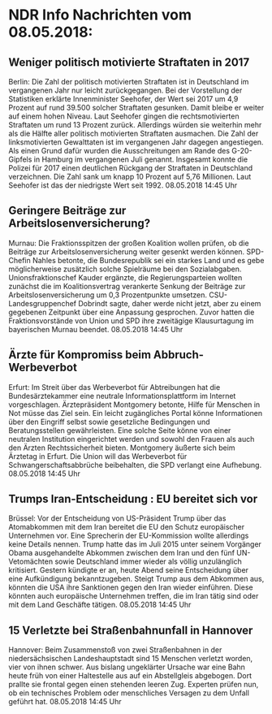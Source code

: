 # NDR Info Nachrichten vom 08.05.2018:


## Weniger politisch motivierte Straftaten in 2017
Berlin: Die Zahl der politisch motivierten Straftaten ist in Deutschland im vergangenen Jahr nur leicht zurückgegangen. Bei der Vorstellung der Statistiken erklärte Innenminister Seehofer, der Wert sei 2017 um 4,9 Prozent auf rund 39.500 solcher Straftaten gesunken. Damit bleibe er weiter auf einem hohen Niveau. Laut Seehofer gingen die rechtsmotivierten Straftaten um rund 13 Prozent zurück. Allerdings würden sie weiterhin mehr als die Hälfte aller politisch motivierten Straftaten ausmachen. Die Zahl der linksmotivierten Gewalttaten ist im vergangenen Jahr dagegen angestiegen. Als einen Grund dafür wurden die Ausschreitungen am Rande des G-20-Gipfels in Hamburg im vergangenen Juli genannt. Insgesamt konnte die Polizei für 2017 einen deutlichen Rückgang der Straftaten in Deutschland verzeichnen. Die Zahl sank um knapp 10 Prozent auf 5,76 Millionen. Laut Seehofer ist das der niedrigste Wert seit 1992. 08.05.2018 14:45 Uhr 

## Geringere Beiträge zur Arbeitslosenversicherung?
Murnau: Die Fraktionsspitzen der großen Koalition wollen prüfen, ob die Beiträge zur Arbeitslosenversicherung weiter gesenkt werden können. SPD-Chefin Nahles betonte, die Bundesrepublik sei ein starkes Land und es gebe möglicherweise zusätzlich solche Spielräume bei den Sozialabgaben. Unionsfraktionschef Kauder ergänzte, die Regierungsparteien wollten zunächst die im Koalitionsvertrag verankerte Senkung der Beiträge zur Arbeitslosenversicherung um 0,3 Prozentpunkte umsetzen. CSU-Landesgruppenchef Dobrindt sagte, daher werde nicht jetzt, aber zu einem gegebenen Zeitpunkt über eine Anpassung gesprochen. Zuvor hatten die Fraktionsvorstände von Union und SPD ihre zweitägige Klausurtagung im bayerischen Murnau beendet. 08.05.2018 14:45 Uhr 

## Ärzte für Kompromiss beim Abbruch-Werbeverbot
Erfurt: Im Streit über das Werbeverbot für Abtreibungen hat die Bundesärztekammer eine neutrale Informationsplattform im Internet vorgeschlagen. Ärztepräsident Montgomery betonte, Hilfe für Menschen in Not müsse das Ziel sein. Ein leicht zugängliches Portal könne Informationen über den Eingriff selbst sowie gesetzliche Bedingungen und Beratungsstellen gewährleisten. Eine solche Seite könne von einer neutralen Institution eingerichtet werden und sowohl den Frauen als auch den Ärzten Rechtssicherheit bieten. Montgomery äußerte sich beim Ärztetag in Erfurt. Die Union will das Werbeverbot für Schwangerschaftsabbrüche beibehalten, die SPD verlangt eine Aufhebung. 08.05.2018 14:45 Uhr 

## Trumps Iran-Entscheidung : EU bereitet sich vor
Brüssel: Vor der Entscheidung von US-Präsident Trump über das Atomabkommen mit dem Iran bereitet die EU den Schutz europäischer Unternehmen vor. Eine Sprecherin der EU-Kommission wollte allerdings keine Details nennen. Trump hatte das im Juli 2015 unter seinem Vorgänger Obama ausgehandelte Abkommen  zwischen dem Iran und den fünf UN-Vetomächten sowie Deutschland immer wieder als völlig unzulänglich kritisiert. Gestern kündigte er an, heute Abend seine Entscheidung über eine Aufkündigung bekanntzugeben. Steigt Trump aus dem Abkommen aus, könnten die USA ihre Sanktionen gegen den Iran wieder einführen. Diese könnten auch europäische Unternehmen treffen, die im Iran tätig sind oder mit dem Land Geschäfte tätigen. 08.05.2018 14:45 Uhr 

## 15 Verletzte bei Straßenbahnunfall in Hannover
Hannover: Beim Zusammenstoß von zwei Straßenbahnen in der niedersächsischen Landeshauptstadt sind 15 Menschen verletzt worden, vier von ihnen schwer. Aus bislang ungeklärter Ursache war eine Bahn heute früh von einer Haltestelle aus auf ein Abstellgleis abgebogen. Dort prallte sie frontal gegen einen stehenden leeren Zug. Experten prüfen nun, ob ein technisches Problem oder menschliches Versagen zu dem Unfall geführt hat. 08.05.2018 14:45 Uhr 
